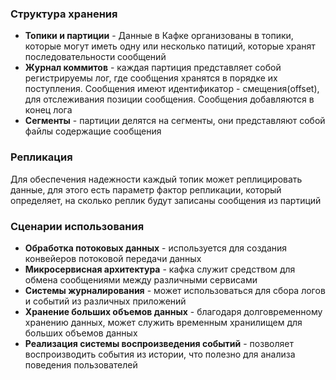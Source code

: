 ### Структура хранения
- **Топики и партиции** - Данные в Кафке организованы в топики, которые могут иметь одну или несколько патиций, которые хранят последовательности сообщений
- **Журнал коммитов** - каждая партиция представляет собой регистрируемы лог, где сообщения хранятся в порядке их поступления. Сообщения имеют идентификатор - смещения(offset), для отслеживания позиции сообщения. Сообщения добавляются в конец лога
- **Сегменты** - партиции делятся на сегменты, они представляют собой файлы содержащие сообщения
### Репликация 
Для обеспечения надежности каждый топик может реплицировать данные, для этого есть параметр фактор репликации, который определяет, на сколько реплик будут записаны сообщения из партиций
### Сценарии использования
- **Обработка потоковых данных** - используется для создания конвейеров потоковой передачи данных 
- **Микросервисная архитектура** - кафка служит средством для обмена сообщениями между различными сервисами
- **Системы журналирования** - может использоваться для сбора логов и событий из различных приложений
- **Хранение больших объемов данных** - благодаря долговременному хранению данных, может служить временным хранилищем для больших объемов данных 
- **Реализация системы воспроизведения событий** - позволяет воспроизводить события из истории, что полезно для анализа поведения пользователей